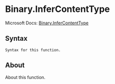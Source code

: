 ---
---

# Binary.InferContentType

Microsoft Docs: [Binary.InferContentType](https://docs.microsoft.com/en-us/powerquery-m/binary-infercontenttype)

## Syntax

```
Syntax for this function.
```

## About

About this function.

